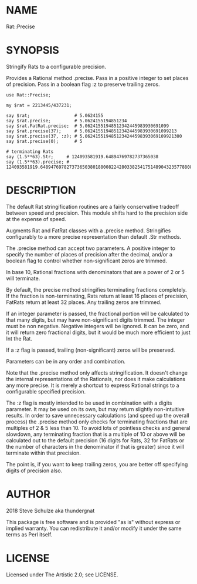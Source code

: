 NAME
====

Rat::Precise

SYNOPSIS
========

Stringify Rats to a configurable precision.

Provides a Rational method .precise. Pass in a positive integer to set places of precision. Pass in a boolean flag :z to preserve trailing zeros.

    use Rat::Precise;

    my $rat = 2213445/437231;

    say $rat;                 # 5.0624155
    say $rat.precise;         # 5.0624155194851234
    say $rat.FatRat.precise;  # 5.06241551948512342445983930691099
    say $rat.precise(37);     # 5.06241551948512342445983930691099213
    say $rat.precise(37, :z); # 5.0624155194851234244598393069109921300
    say $rat.precise(0);      # 5

    # terminating Rats
    say (1.5**63).Str;     # 124093581919.64894769782737365038
    say (1.5**63).precise; # 124093581919.648947697827373650380188008224280338254175148904323577880859375

DESCRIPTION
===========

The default Rat stringification routines are a fairly conservative tradeoff between speed and precision. This module shifts hard to the precision side at the expense of speed.

Augments Rat and FatRat classes with a .precise method. Stringifies configurably to a more precise representation than default .Str methods.

The .precise method can accept two parameters. A positive integer to specify the number of places of precision after the decimal, and/or a boolean flag to control whether non-significant zeros are trimmed.

In base 10, Rational fractions with denominators that are a power of 2 or 5 will terminate.

By default, the precise method stringifies terminating fractions completely. If the fraction is non-terminating, Rats return at least 16 places of precision, FatRats return at least 32 places. Any trailing zeros are trimmed.

If an integer parameter is passed, the fractional portion will be calculated to that many digits, but may have non-significant digits trimmed. The integer must be non negative. Negative integers will be ignored. It can be zero, and it will return zero fractional digits, but it would be much more efficient to just Int the Rat.

If a :z flag is passed, trailing (non-significant) zeros will be preserved.

Parameters can be in any order and combination.

Note that the .precise method only affects stringification. It doesn't change the internal representations of the Rationals, nor does it make calculations any more precise. It is merely a shortcut to express Rational strings to a configurable specified precision.

The :z flag is mostly intended to be used in combination with a digits parameter. It may be used on its own, but may return slightly non-intuitive results. In order to save unnecessary calculations (and speed up the overall process) the .precise method only checks for terminating fractions that are multiples of 2 & 5 less than 10. To avoid lots of pointless checks and general slowdown, any terminating fraction that is a multiple of 10 or above will be calculated out to the default precision (16 digits for Rats, 32 for FatRats or the number of characters in the denominator if that is greater) since it will terminate within that precision.

The point is, if you want to keep trailing zeros, you are better off specifying digits of precision also.

AUTHOR
======

2018 Steve Schulze aka thundergnat

This package is free software and is provided "as is" without express or implied warranty. You can redistribute it and/or modify it under the same terms as Perl itself.

LICENSE
=======

Licensed under The Artistic 2.0; see LICENSE.

